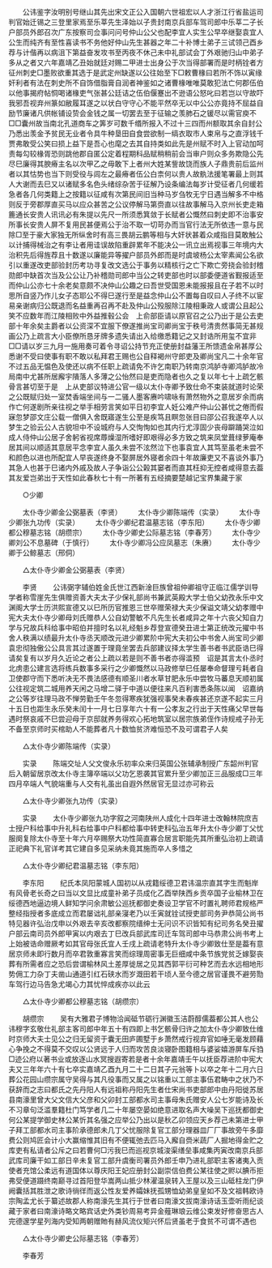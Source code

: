 <!-- { "loadSidebar": true } -->
　　公讳鉴字汝明别号继山其先出宋文正公入国朝六世祖宏以人才浙江行省盐运司判官始迁锡之三登里家焉至乐莘先生泽始以子贵封南京兵部车驾司郎中乐莘二子长户部员外郎召次广东按察司佥事问问号仲山公父也配李宜人实生公早卒继娶袁宜人公生而纯齐有至性喜读书不务他好仲山先生甚器之年二十补博士弟子三试领己酉乡荐与计偕再以病沮下第益奋发攻书至丙夜不休己未中礼部试会丁外艰驰归山中弟子多从之者又六年嘉靖乙丑始就廷对赐二甲进士出身公于次当得部署而是时柄铨者方征州刺史□墨败欲重其选于是武定州缺遂以公往始至下□敕曹椽曰若所不饰以寅缘奸利者有法在刺史所不自饰借脂膏自润者神鉴如之诸曹椽唯唯莫敢犯法亡何郡伍伯以他事揭府帖恫喝诸椽吏气张甚公廷诘之伍伯偃蹇出不逊语公怒叱曰若岂以守故吓我邪吾视弃州篆如敝履耳遂之以状白守守心不能平然卒无以中公公亦竟持不屈益自励节廉诸凡供帐铺设贽会金钱之属一切罢去至于征输之羡肺石之锾尽以需官庾不□□囊州故当南北孔道商车之筭岁可数千缗所报入不过十三四而州额取其余自封公乃悉出羡金予贫民无业者令具牛种垦田自食尝欲制一缟衣取市人束帛与之直浮钱千贾弗敢受公笑曰损上益下是吾心也麾之去其自持类如此先是州赋不时入上官动加呵责每勾较椽胥恐则跳他郡自匿公定着程期科品赋稍稍前会当审户则众多务欺隐公先尽巳廉得其腴瘠主名以次甲乙之毋敢下上者州大姓某訾故饶而族人子鼎贵前后监州者以其怙势也当下则受役与闾左之最瘠者伍公白柰何以贵人故骫法援笔署最上则其人大谢而去巳又以诸赋多名色头绪综杂苦于征解乃设条编法每岁计受征者几何缓若急者各几何类籍上之按籍以征咸有次第民间旧当种马岁刍牧无宁日遇当解多不中格则反于旁郡厚直买马以应众甚苦之公议停解马第赍直以往故事解马入京州长吏走箱簏通长安贵人讯讯必有朱提以先尺一所须悉箕敛于长赋者公慨然曰刺史即不治事安所事长安贵人屏不复用民甚便焉公于治不取一切苛办而当官行法无所依违一意与民除□至于豪大家独无所纵舍时有高三畏胡云鹏等相与大奸状甚着众咸指目莫敢触公以计捕得械治之有李让者用诖误故陷重辟累年不能决公一讯立出焉视事三年境内大治积先后得旌荐且十数遂以廉能异等擢户部员外郎而是时虞坡杨公太宰素闻公名欲引以重遂改吏部验封历考功寻复改文选公于事务以精核行之亡下欺亡旁挠会验封稽勋郎中缺首次当及公公让乃补稽勋司郎中当公之转吏部也时以部委便道省觐报适至而仲山公亦七十余老矣意颇不决仲山公趣之曰吾世受国恩未能报报且在子若不以时思所自竖乃作儿女子态耶公不得巳遂行至是益念仲山公不置每自叹曰人子终不以宦易亲谢病归公既退而名益重再召再不赴及仲山公殁服除江陵相秉政人或谓公且起公笑不应数年而江陵相败中外益推毂公会　上俞部臣请以原官召之公乃出于是公去吏部十年余矣主爵者以公资深不宜服下僚遂推尚宝司卿尚宝于秩号清贵然事简无甚规画公乃上疏言大小臣僚所恳牙牌多遗失请出入给缴悉籍记之又封诰所用玺不宜非□□请以岁三九月一施用奏可着令寻诏公持节充正使册封益藩王所馈遗金帛甚厚公悉谢不受曰使事有职不敢以私拜君王赐也公自释褐州守郎吏及卿尚宝凡二十余年官不过五品无愠色及使还以病不任职上疏请免不许乞南职乃转南京鸿胪寺卿鸿胪故冷局南中尤甚所居廨宇隤落人多薄之公怡然曰是吏而隐者也久之复以年七十上疏乞骸骨言甚切至于是　上从吏部议特进公官一级以太仆寺卿予致仕命不束装就道时论荣之公既赋归处一室焚香端坐间与一二骚人墨客赓吟啸咏有萧然物外之意居岁余而病作亡何遂剧所亲往视之举手相劳言笑如平日初李宜人妊公难产仲山公甚忧之倦而假寐忽梦邵文庄公载一僧俱入舍既寤遂生公至是疾笃且瞑忽张目曰邵公召我遂卒人以梦生之验云公人古貌坦中不设城府与人交恂恂如也其内行尤淳固少丧母躃踊哭泣如成人侍仲山公居子舍躬省视席蓐燥湿所嗜好即艰得必多方致之筑来凤堂葺绿萝庵奉居其间以顺适其意居平念李宜人虽久未尝不泫然泣下也事袁宜人其笃至虽老未尝不和颜色以进也所配宜人早丧遂终身不娶屏居外寝者余四十年故廉吏又不喜谈外事乃其急人也甚于巳诸内外戚及故人子争诣公公榖其窭者而直其枉抑无控者咸得意去葢其友爱岂弟出于天性如此春秋七十有一所著有五经摘要楚越记宝界集藏于家 

　　○少卿 

　　太仆寺少卿金公弼墓表（李贤） 
　　太仆寺少卿陈端传（实录） 
　　太仆寺少卿张九功传（实录） 
　　太仆寺少卿纪君温墓志铭（李东阳） 
　　太仆寺少卿都公穆墓志铭（胡缵宗） 
　　太仆寺少卿史公际墓志铭（李春芳） 
　　太仆寺少卿刘公不息墓碑（于慎行） 
　　太仆寺少卿冯公应凤墓志（朱赓） 
　　太仆寺少卿于公鲸墓志（邢侗） 

　　△太仆寺少卿金公弼墓表（李贤） 

　　李贤 
　　公讳弼字辅伯姓金氏世江西新淦巨族曾祖仲卿祖守正临江儒学训导学者称雪崖先生俱赠资善大夫太子少保礼部尚书兼武英殿大学士伯父幼孜永乐中文渊阁大学士历洪熙宣德又以巳所历官推恩三世卒赠荣禄大夫少保谥文靖父幼孝赠中宪大夫太仆寺少卿母刘氏赠恭人公自幼警敏不凡先生长者咸异之年十六丧父知自力学与兄故兵科给事中昭伯并擅时名以礼经魁乡荐登宣德癸丑进士第正统改元擢中书舍人秩满以绩最升太仆寺丞天顺改元进少卿累阶中宪大夫初公中书舍人尚宝司少卿袁忠彻独傲公公具言其过遂置于理竟坐罢去兵部建议择太学生善书者书武臣诰巳得请矣复有以岁月久近论之者公上疏以若是则不善书者亦得滥预　诏是其言太仆丞时北虏患公建言选将练兵数事多采行之少卿慨然以马政修举巳任屡奉命督理亏耗者自卫使郡守而下悉听决无不畏法感德有顺圣川者水草甘肥永乐中尝牧马蕃息天顺初属公往视定筑二城用养天闲之马增二驿于中道以便往来凡百利害悉条陈以闻　诏嘉纳之公等岁往理马政不惮劳勤壬午冬忽得寒疾犹强视事癸未春疾甚还京遂不起实三月十五日也距生永乐癸未闰十一月七日享年六十有一公孝友之行出于天性痛父早世每遇时祭哀戚不巳尝迎母于京邸就养务得欢心拓地筑室以居宗族弟侄作诗规戒子孙无不备至京师时买棺助人不能葬者凡十数恤贫济难恒恐不及可谓君子人矣 

　　△太仆寺少卿陈端传（实录） 

　　实录 
　　陈端交址人父文俊永乐初率众来归英国公张辅承制授广东韶州判官后入朝留居京改太仆寺主簿卒端以父功乞恩袭其官累升至少卿加正三品服成□三年四月卒端人气貌端重与人交有礼虽出自遐外然居官无显过亦可称云 

　　△太仆寺少卿张九功传（实录） 

　　实录 
　　太仆寺少卿张九功字叙之河南陕州人成化十四年进士改翰林院庶吉士授户科给事中升礼科右给事中户科都给事中转吏科弘治五年升太仆寺少卿丁父忧服阕复除太仆寺至十年六月卒赐祭大功性简直寡合居言职能先其所重弘治初上疏请正祀典下礼官详考其它建自多见采纳未竟其施而卒人多惜之 

　　△太仆寺少卿纪君温墓志铭（李东阳） 

　　李东阳 
　　纪氏本凤阳蒙城人国初以从戎籍绥德卫君讳温宗直其字生而魁岸有风骨老长奇之曰当以文显比成童补弟子员成化乙酉举陕西乡贡卒国子业榆林卫在绥德西地逼边境人鲜知学问余肃敏公巡抚都御史奏设卫学官不时置礼聘师君规格严整经指授者多底成立而君屡诎礼部亲寖老乃以壬寅就铨试授吏部司务尹恭简公尚书特见器许弘治戊申以外艰去辛亥改都察院缙绅士无问识不识皆知有纪司务名癸丑擢户部云南司员外郎甲寅以内艰去丁巳改兵部武库司迁车驾司郎中马恭肃公尚书考上上始被诰命赠厥考如其官母张氏宜人壬戌上疏请老特升太仆寺少卿致仕至是葢有意居京师未即行数月而卒君敦重寡言笑而综理周密事无巨细咸中条节族党贫乏嫁娶丧葬有所需者应之恐后尝谓榆林风土差厚徙居之见其西郭平衍可种艺而去水远相地形势佣工力杂丁夫凿山通道引红石硖水而岁溉田若干顷人至今德之居官谨畏不避劳勚车驾行边马告急尤竭心力其忧悴成疾亦以此云 

　　△太仆寺少卿都公穆墓志铭（胡缵宗） 

　　胡缵宗 
　　吴有大雅君子博物洽闻砥节砺行渊徽玉洁蔚醇儒葢都公其人也公讳穆字玄敬仕礼部主客司郎中年五十有四即上书乞骸骨归许之加太仆寺少卿致仕维时京师大夫士见公之归无留资于囊无田庐圃墅于乡萧然戒行视弃官如唾无毫发顾藉心争挽之不得莫不交叹以公贤远于人归而攻苦良淡寝卧图籍相与婆娑嬉游屏车斥驺□迹公府以著书业或放逐山水冥搜遐寄若是者十余年嘉靖壬午以抚臣荐进阶中宪大夫又三年年六十有七卒实嘉靖乙酉九月二十二日其子元翁等卜以卒之年十二月六日葬公花园山缵宗属守吴得与其凡役事而又属之以铭重以工部主事伍君畴中之状乃不获辞而之志曰都氏之先丹阳人有远祖称丹阳先生者仕宋尚书吏部郎中由丹阳徙苏居县南濠里曾大父文信大父彦和父卯封工部都水司主事母朱氏赠安人公七岁能诗及长不习章句泛滥羣籍杜门笃学者几二十年屡空晏如绝意进取名声大噪吴下巡抚都御史何公某提学御史林公某忻其名强之应举公乃出以是秋乙卯领应天乡荐己未第进士甲子拜工部都水司主事阶承德郎未几丁父忧服除复官工部分理器皿厂厂事故旁午多靡费公则鸠匠会计小大赢缩惟其旧有不便辄弛去匹马入廨自赍米蔬厂人掘地得金贮之库吏有私请者公斥之曰若曹何□污我巳而巡视京城浚渠缮垒事咸集丙寅改南京兵部武库司廉干如工部日辛未复官工部升虞衡司署员外郎壬申乃进礼部职主客诸夷入贡使者充馆公柔远有道国体以尊庆阳王妃应册封公副崇信伯费公某往使之赆以腆币拒弗受便道蹑终南巅寻过首阳登华嵩两山抵少林濯温泉转入王屋以及三山砥柱龙门伊阙囊括其胜泄之歌诗徜徉而返公性友爱养孀妹抚孤甥恤幼弟皇皇如不及文祖韩欧诗宗陶孟尤长于纂述故郡人称南濠先生其行于世者曰南濠文拔南濠诗话玉壶听雨纪谈藏于家者曰南濠诗略文略宾话史外类钞周易考异金薤琳琅云维公束发好修奋思古人完德邃学星列海内受知两朝赠貤有赫风流仪矩兴怀后贤虽老于食贫不可谓不遇也 

　　△太仆寺少卿史公际墓志铭（李春芳） 

　　李春芳 
